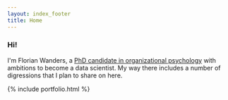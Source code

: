 ```yaml
---
layout: index_footer
title: Home
---
```



<h3>Hi! </h3>

I'm Florian Wanders, a <a title="University Profile" href="http://www.uva.nl/en/profile/w/a/f.wanders/f.wanders.html">PhD candidate in organizational psychology</a> with ambitions to become a data scientist. My way there includes a number of digressions that I plan to share on here. 


{% include portfolio.html %}
